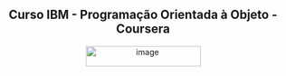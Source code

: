 <div align = "center">
  
  ## Curso IBM - Programação Orientada à Objeto - Coursera 
  
</div>

<div align = "center">
  <img width="203" height="36" alt="image" src="https://github.com/user-attachments/assets/8b2f1861-2cb1-476a-9ba4-35ee4574e8fe" />
</div>
